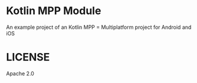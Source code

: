 
Kotlin MPP Module
=================


An example project of an Kotlin MPP = Multiplatform project for Android and iOS

LICENSE
=======

Apache 2.0



